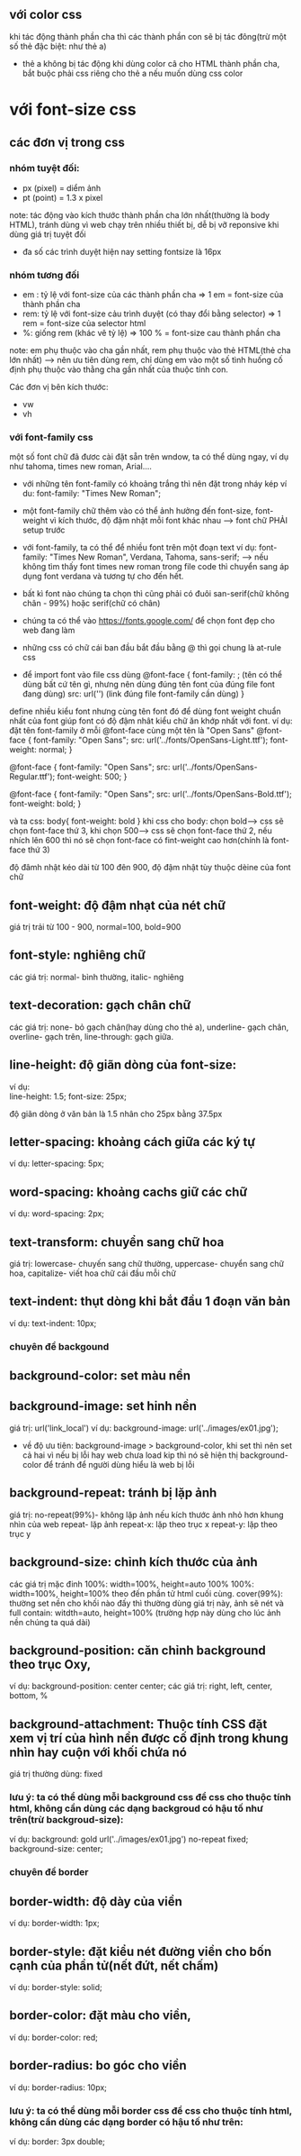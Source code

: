 ## với color css

khi tác động thành phần cha thì các thành phần con sẽ bị tác đông(trừ một số thẻ đậc biệt: như thẻ a)

- thẻ a không bị tác động khi dùng color câ cho HTML thành phần cha, bắt buộc phải css riêng cho thẻ a nếu muốn dùng css color

# với font-size css

## các đơn vị trong css

### nhóm tuyệt đối:

- px (pixel) = diểm ảnh
- pt (point) = 1.3 x pixel

note: tác động vào kích thước thành phần cha lớn nhất(thường là body HTML), tránh dùng vì web chạy trên nhiều thiết bị, dễ bị vỡ reponsive khi dùng giá trị tuyệt đối

- đa số các trình duyệt hiện nay setting fontsize là 16px

### nhóm tương đối

- em : tỷ lệ với font-size của các thành phần cha
  => 1 em = font-size của thành phần cha
- rem: tỷ lệ với font-size cảu trình duyệt (có thay đổi bằng selector)
  => 1 rem = font-size của selector html
- %: giống rem (khác vê tỷ lệ)
  => 100 % = font-size cau thành phần cha

note: em phụ thuộc vào cha gần nhất, rem phụ thuộc vào thẻ HTML(thẻ cha lớn nhất) --> nên ưu tiên dùng rem, chỉ dùng em vào một số tình huống cố định phụ thuộc vào thằng cha gần nhất của thuộc tính con.

Các đơn vị bên kích thước:

- vw
- vh

### với font-family css

một số font chữ đã đươc cài đặt sẵn trên wndow, ta có thể dùng ngay, ví dụ như tahoma, times new roman, Arial....

- với những tên font-family có khoảng trắng thì nên đặt trong nháy kép
  ví du: font-family: "Times New Roman";
- một font-family chữ thêm vào có thể ảnh hưởng đến font-size, font-weight vì kích thước, độ đậm nhật mỗi font khác nhau --> font chữ PHẢI setup trước
- với font-family, ta có thể để nhiều font trên một đoạn text
  ví dụ: font-family: "Times New Roman", Verdana, Tahoma, sans-serif; --> nếu không tìm thấy font times new roman trong file code thì chuyển sang áp dụng font verdana và tương tự cho đến hết.
- bất kì font nào chúng ta chọn thì cũng phải có đuôi san-serif(chữ không chân - 99%) hoặc serif(chữ có chân)
- chúng ta có thể vào https://fonts.google.com/ để chọn font đẹp cho web đang làm

- những css có chữ cái ban đầu bắt đầu bằng @ thì gọi chung là at-rule css
- để import font vào file css dùng
  @font-face {
  font-family: ; (tên có thể dùng bất cứ tên gì, nhưng nên dùng đúng tên font của đúng file font đang dùng)
  src: url('') (link đúng file font-family cần dùng)
  }

define nhiều kiểu font nhưng cùng tên font đó để dùng font weight chuẩn nhất của font giúp font có độ đậm nhât kiểu chữ ăn khớp nhất với font.
ví dụ: đặt tên font-family ở mỗi @font-face cùng một tên là "Open Sans"
@font-face {
font-family: "Open Sans";
src: url('../fonts/OpenSans-Light.ttf');
font-weight: normal;
}

@font-face {
font-family: "Open Sans";
src: url('../fonts/OpenSans-Regular.ttf');
font-weight: 500;
}

@font-face {
font-family: "Open Sans";
src: url('../fonts/OpenSans-Bold.ttf');
font-weight: bold;
}

và ta css:
body{
font-weight: bold
}
khi css cho body: chọn bold--> css sẽ chọn font-face thứ 3, khi chọn 500--> css sẽ chọn font-face thứ 2, nếu nhích lên 600 thì nó sẽ chọn font-face có fint-weight cao hơn(chính là font-face thứ 3)

độ đâmh nhật kéo dài từ 100 đên 900, độ đậm nhật tùy thuộc dèine của font chữ

## font-weight: độ đậm nhạt của nét chữ

giá trị trải từ 100 - 900, normal=100, bold=900

## font-style: nghiêng chữ

các giá trị: normal- bình thường, italic- nghiêng

## text-decoration: gạch chân chữ

các giá trị: none- bỏ gạch chân(hay dùng cho thẻ a), underline- gạch chân, overline- gạch trên, line-through: gạch giữa.

## line-height: độ giãn dòng của font-size:

ví dụ:  
line-height: 1.5;
font-size: 25px;

độ giãn dòng ở văn bản là 1.5 nhân cho 25px bằng 37.5px

## letter-spacing: khoảng cách giữa các ký tự

ví dụ: letter-spacing: 5px;

## word-spacing: khoảng cachs giữ các chữ

ví dụ: word-spacing: 2px;

## text-transform: chuyển sang chữ hoa
giá trị: lowercase- chuyến sang chữ thường, uppercase- chuyển sang chữ hoa, capitalize- viết hoa chữ cái đầu mỗi chữ
## text-indent: thụt dòng khi bắt đầu 1 đoạn văn bản
ví dụ: text-indent: 10px;


### chuyên đề backgound
## background-color: set màu nền
## background-image: set hinh nền
giá trị: url('link_local') 
ví dụ:
background-image: url('../images/ex01.jpg');

+ về độ ưu tiên: background-image > background-color, khi set thì nên set cả hai vì nếu bị lỗi hay web chưa load kip thì nó sẽ hiện thị background-color để tránh để người dùng hiểu là web bị lỗi
## background-repeat: tránh bị lặp ảnh
giá trị: no-repeat(99%)- không lặp ảnh nếu kích thước ảnh nhỏ hơn khung nhìn của web
repeat- lặp ảnh
repeat-x: lặp theo trục x
repeat-y: lặp theo trục y
## background-size: chỉnh kích thước của ảnh
các giá trị mặc đinh
100%: width=100%, height=auto
100% 100%: width=100%, height=100% theo đến phần tử html cuối cùng.
cover(99%): thường set nền cho khối nào đấy thì thường dùng giá trị này, ảnh sẽ nét và full 
contain: witdth=auto, height=100% (trường hợp này dùng cho lúc ảnh nền chúng ta quá dài)

## background-position: căn chỉnh background theo trục Oxy,
ví dụ: background-position: center center;
các giá trị: right, left, center, bottom, %
## background-attachment: Thuộc tính CSS đặt xem vị trí của hình nền được cố định trong khung nhìn hay cuộn với khối chứa nó
giá trị thường dùng: fixed
 ### lưu ý: ta có thể dùng mỗi background css để css cho thuộc tính html, không cần dùng các dạng backgroud có hậu tố như trên(trừ backgroud-size): 
 ví dụ:
    background: gold url('../images/ex01.jpg') no-repeat fixed;
    background-size: center;

### chuyên đề border
## border-width: độ dày của viền
ví dụ:     border-width: 1px;

## border-style: đặt kiểu nét đường viền cho bốn cạnh của phần tử(nết đứt, nết chấm)
ví dụ:
border-style: solid;

## border-color: đặt màu cho viền,
ví dụ: border-color: red;

## border-radius: bo góc cho viền
ví dụ: border-radius: 10px;

### lưu ý: ta có thể dùng mỗi border css để css cho thuộc tính html, không cần dùng các dạng border có hậu tố như trên:
ví dụ: border: 3px double;
